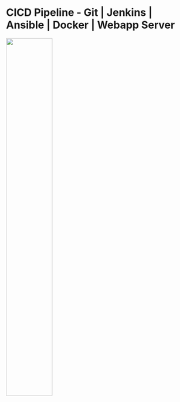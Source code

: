 # CICD Pipeline - Git | Jenkins | Ansible | Docker | Webapp Server
<html>
  <body>
    <img src="[url](https://user-images.githubusercontent.com/39410046/220236962-da551195-3118-4d6b-895a-0c65cd14e70c.png)" width="50%" height="50%">
  </body>
</html>
